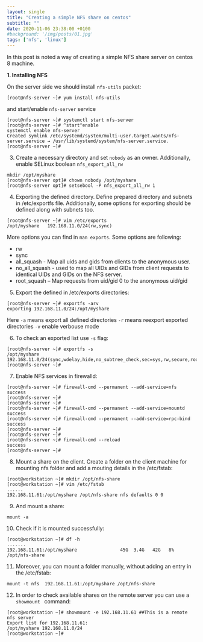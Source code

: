 ```yaml
---
layout: single
title: "Creating a simple NFS share on centos"
subtitle: ""
date: 2020-11-06 23:38:00 +0100
#background: '/img/posts/01.jpg'
tags: ['nfs', 'linux']
---
```

 
<p>In this post is noted a way of creating a simple NFS share server on centos 8 machine.</p>

**1. Installing NFS**

On the server side we should install ``nfs-utils`` packet:
````
[root@nfs-server ~]# yum install nfs-utils
````

and start/enable ``nfs-server`` service
````
[root@nfs-server ~]# systemctl start nfs-server
[root@nfs-server ~]# ^start^enable
systemctl enable nfs-server
Created symlink /etc/systemd/system/multi-user.target.wants/nfs-server.service → /usr/lib/systemd/system/nfs-server.service.
[root@nfs-server ~]# 
````

3. Create a necessary directory and set ``nobody`` as an owner. Additionally, enable SELinux boolean ``nfs_export_all_rw`` 

````
mkdir /opt/myshare
[root@nfs-server opt]# chown nobody /opt/myshare
[root@nfs-server opt]# setsebool -P nfs_export_all_rw 1
````

4. Exporting the defined directory. Define prepared directory and subnets in /etc/exportfs file. Additionally, some options for exporting should be defined along with subnets too.
````
[root@nfs-server ~]# vim /etc/exports
/opt/myshare   192.168.11.0/24(rw,sync)
````

More options you can find in ``man exports``. Some options are following:
* rw
* sync 
* all_squash - Map all uids and gids from clients to the anonymous user.
* no_all_squash - used to map all UIDs and GIDs from client requests to identical UIDs and GIDs on the NFS server.
* root_squash – Map requests from uid/gid 0 to the anonymous uid/gid

5. Export the defined in /etc/exports directories:
````
[root@nfs-server ~]# exportfs -arv
exporting 192.168.11.0/24:/opt/myshare
````

Here ``-a`` means export all defined directories
``-r`` means reexport exported directories
``-v`` enable verbouse mode


6. To check an exported list use `` -s `` flag:
````
[root@nfs-server ~]# exportfs -s
/opt/myshare  192.168.11.0/24(sync,wdelay,hide,no_subtree_check,sec=sys,rw,secure,root_squash,no_all_squash)
[root@nfs-server ~]# 
````

7. Enable NFS services in firewalld:
````
[root@nfs-server ~]# firewall-cmd --permanent --add-service=nfs
success
[root@nfs-server ~]# 
[root@nfs-server ~]# 
[root@nfs-server ~]# firewall-cmd --permanent --add-service=mountd
success
[root@nfs-server ~]# firewall-cmd --permanent --add-service=rpc-bind
success
[root@nfs-server ~]# 
[root@nfs-server ~]# 
[root@nfs-server ~]# firewall-cmd --reload
success
[root@nfs-server ~]# 
````

8. Mount a share on the client. Create a folder on the client machine for mounting nfs folder and add a mouting details in the /etc/fstab:
````
[root@workstation ~]# mkdir /opt/nfs-share
[root@workstation ~]# vim /etc/fstab
......
192.168.11.61:/opt/myshare /opt/nfs-share nfs defaults 0 0
````

9. And mount a share:
````
mount -a
````

10. Check if it is mounted successfully:
````
[root@workstation ~]# df -h
.......
192.168.11.61:/opt/myshare                45G  3.4G   42G   8% /opt/nfs-share
````

11. Moreover, you can mount a folder manually, without adding an entry in the /etc/fstab:
````
mount -t nfs  192.168.11.61:/opt/myshare /opt/nfs-share
````

12. In order to check available shares on the remote server you can use a ``showmount `` command:
````
[root@workstation ~]# showmount -e 192.168.11.61 ##This is a remote nfs server
Export list for 192.168.11.61:
/opt/myshare 192.168.11.0/24
[root@workstation ~]# 
````

